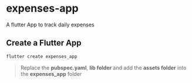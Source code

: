 # expenses-app
A flutter App to track daily expenses  

## Create a Flutter App 
```sh
flutter create expenses_app
```
> Replace the **pubspec.yaml**, **lib folder** and add the **assets folder** into the **expenses_app** folder

